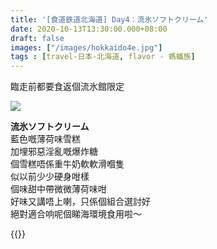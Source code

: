 ```yaml
---
title: '[食道鉄道北海道] Day4：流氷ソフトクリーム'
date: 2020-10-13T13:30:00.000+08:00
draft: false
images: ["/images/hokkaido4e.jpg"]
tags : [travel-日本-北海道, flavor - 螞蟻族]
---
```


臨走前都要食返個流氷館限定  

![](/images/hokkaido4e.jpg)

**流氷ソフトクリーム**  
藍色嘅薄荷味雪糕  
加埋邪惡淫亂嘅爆炸糖  
個雪糕唔係重牛奶軟軟滑嗰隻  
似以前少少硬身咁樣  
個味甜中帶微微薄荷味咁  
好味又講唔上喇，只係個組合選討好  
絕對適合响呢個睇海環境食用啦～  
  
  
{{<hokkaido>}}
